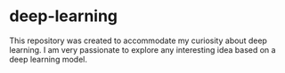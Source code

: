 # deep-learning
This repository was created to accommodate my curiosity about deep learning. I am very passionate to explore any interesting idea based on a deep learning model. 
